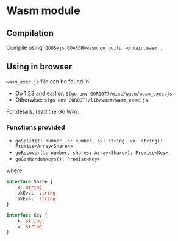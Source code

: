 #  Wasm module

## Compilation
Compile using: `GOOS=js GOARCH=wasm go build -o main.wasm .`

## Using in browser

`wasm_exec.js` file can be found in:
- Go 1.23 and earlier: `$(go env GOROOT)/misc/wasm/wasm_exec.js`
- Otherwise: `$(go env GOROOT)/lib/wasm/wasm_exec.js`

For details, read the [Go Wiki](https://go.dev/wiki/WebAssembly).

### Functions provided

- `goSplit(t: number, n: number, sk: string, vk: string): Promise<Array<Share>>`
- `goRecover(t: number, shares: Array<Share>): Promise<Key>`
- `goGenRandomKeys(): Promise<Key>`

where

```ts
interface Share {
    x: string
    vkEval: string
    skEval: string
}

interface Key {
    k: string,
    v: string
}
```